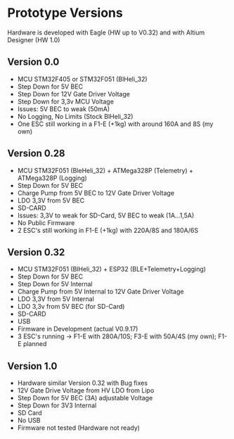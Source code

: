 # Prototype Versions

Hardware is developed with Eagle (HW up to V0.32) and with Altium Designer (HW 1.0)

## Version 0.0
- MCU STM32F405 or STM32F051 (BlHeli_32)
- Step Down for 5V BEC
- Step Down for 12V Gate Driver Voltage
- Step Down for 3,3v MCU Voltage
- Issues: 5V BEC to weak (50mA)
- No Logging, No Limits (Stock BlHeli_32)
- One ESC still working in a F1-E (+1kg) with around 160A and 8S (my own)

## Version 0.28
- MCU STM32F051 (BleHeli_32) + ATMega328P (Telemetry) + ATMega328P (Logging)
- Step Down for 5V BEC
- Charge Pump from 5V BEC to 12V Gate Driver Voltage
- LDO 3,3V from 5V BEC
- SD-CARD
- Issues: 3,3V to weak for SD-Card, 5V BEC to weak (1A...1,5A)
- No Public Firmware
- 2 ESC's still working in F1-E (+1kg) with 220A/8S and 180A/6S

## Version 0.32
- MCU STM32F051 (BlHeli_32) + ESP32 (BLE+Telemetry+Logging)
- Step Down for 5V BEC
- Step Down for 5V Internal
- Charge Pump from 5V Internal to 12V Gate Driver Voltage
- LDO 3,3V from 5V Internal
- LDO 3,3v from 5V BEC (for SD-Card)
- SD-CARD
- USB
- Firmware in Development (actual V0.9.17)
- 3 ESC's running -> F1-E with 280A/10S; F3-E with 50A/4S (my own); F1-E planned

## Version 1.0
- Hardware similar Version 0.32 with Bug fixes
- 12V Gate Drive Voltage from HV LDO from Lipo
- Step Down for 5V BEC (3A) adjustable Voltage
- Step Down for 3V3 Internal
- SD Card
- No USB
- Firmware not tested (Hardware not ready)

